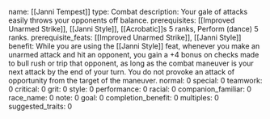 name: [[Janni Tempest]]
type: Combat
description: Your gale of attacks easily throws your opponents off balance.
prerequisites: [[Improved Unarmed Strike]], [[Janni Style]], [[Acrobatic]]s 5 ranks, Perform (dance) 5 ranks.
prerequisite_feats: [[Improved Unarmed Strike]], [[Janni Style]]
benefit: While you are using the [[Janni Style]] feat, whenever you make an unarmed attack and hit an opponent, you gain a +4 bonus on checks made to bull rush or trip that opponent, as long as the combat maneuver is your next attack by the end of your turn. You do not provoke an attack of opportunity from the target of the maneuver.
normal: 0
special: 0
teamwork: 0
critical: 0
grit: 0
style: 0
performance: 0
racial: 0
companion_familiar: 0
race_name: 0
note: 0
goal: 0
completion_benefit: 0
multiples: 0
suggested_traits: 0
